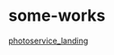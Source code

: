 # some-works


<a href="https://sashajozwiak.github.io/some-works/portfolio/" target="_blank">photoservice_landing</a>
